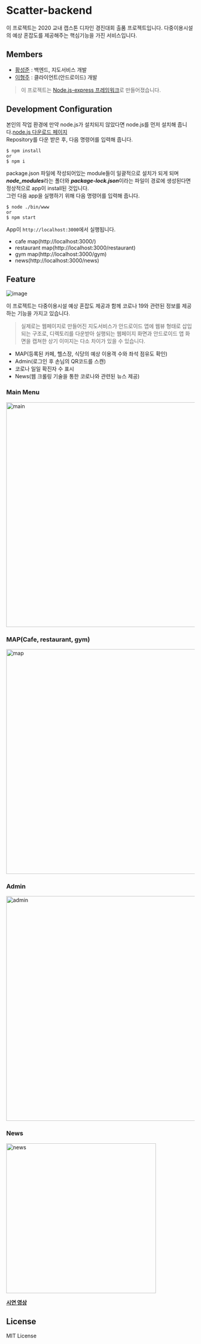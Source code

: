 # Scatter-backend
이 프로젝트는 2020 교내 캡스톤 디자인 경진대회 출품 프로젝트입니다. 다중이용시설의 예상 혼잡도를 제공해주는 핵심기능을 가진 서비스입니다. 


## Members
* [황성준](https://github.com/sungjun1116) : 백엔드, 지도서비스 개발
* [이형주](https://github.com/gudwnsepdy) : 클라이언트(안드로이드) 개발

> 이 프로젝트는 [Node.js-express 프레임워크](http://expressjs.com/)로 만들어졌습니다.

## Development Configuration
본인의 작업 환경에 만약 node.js가 설치되지 않았다면 node.js를 먼저 설치해 줍니다.[node.js 다운로드 페이지](https://nodejs.org/en/)  
Repository를 다운 받은 후, 다음 명령어를 입력해 줍니다. 

```
$ npm install
or
$ npm i
```

package.json 파일에 작성되어있는 module들이 일괄적으로 설치가 되게 되며 ***node_modules***라는 폴더와 ***package-lock.json***이라는 파일이 경로에 생성된다면 정상적으로 app이 install된 것입니다.  
그런 다음 app을 실행하기 위해 다음 명령어를 입력해 줍니다. 
```
$ node ./bin/www
or
$ npm start
```
App이 `http://localhost:3000`에서 실행됩니다.

- cafe map(http://localhost:3000/)
- restaurant map(http://localhost:3000/restaurant)
- gym map(http://localhost:3000/gym)
- news(http://localhost:3000/news)


## Feature
![image](https://user-images.githubusercontent.com/59200428/101356776-eec7d900-38db-11eb-8801-7c0df600aca7.png)

이 프로젝트는 다중이용시설 예상 혼잡도 제공과 함께 코로나 19와 관련된 정보를 제공하는 기능을 가지고 있습니다.  
> 실제로는  웹페이지로 만들어진 지도서비스가 안드로이드 앱에 웹뷰 형태로 삽입되는 구조로, 디렉토리를 다운받아 실행되는 웹페이지 화면과 안드로이드 앱 화면을 캡쳐한 상기 이미지는 다소 차이가 있을 수 있습니다. 
* MAP(등록된 카페, 헬스장, 식당의 예상 이용객 수와 좌석 점유도 확인)
* Admin(로그인 후 손님의 QR코드를 스캔)
* 코로나 일일 확진자 수 표시
* News(웹 크롤링 기술을 통한 코로나와 관련된 뉴스 제공)

### Main Menu
<img width="600" alt="main" src="https://user-images.githubusercontent.com/59200428/101358711-95ad7480-38de-11eb-9fb6-4fce5e9b4e8a.PNG">

### MAP(Cafe, restaurant, gym)
<img width="600" alt="map" src="https://user-images.githubusercontent.com/59200428/101358719-96dea180-38de-11eb-8093-48794430ea1d.PNG">

### Admin
<img width="600" alt="admin" src="https://user-images.githubusercontent.com/59200428/101358714-96460b00-38de-11eb-94a1-d2bb83b19dd8.PNG">

### News
<img width="400" alt="news" src="https://user-images.githubusercontent.com/59200428/101358709-9514de00-38de-11eb-82da-fc34e86f707b.PNG">

**[시연 영상](https://youtu.be/cZTpfFr4Uck)**


## License
MIT License




